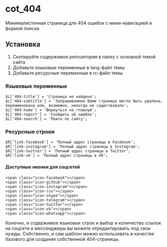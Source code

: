 # cot_404

Минималистичная страница для 404 ошибок с мини-навигацией и формой поиска

## Установка

1. Скопируйте содержимое репозитория в папку с основной темой сайта
2. Добавьте языковые переменные в lang-файл темы
3. Добавьте ресурсные переменные в rc-файл темы

### Языковые переменные

~~~
$L['404-title'] = 'Страница не найдена';
$L['404-subtitle'] = 'Запрашиваемая Вами страница могла быть удалена, переименована или, возможно, никогда не существовала';
$L['404-home'] = 'Вернуться на главную';
$L['404-report'] = 'Сообщить об ошибке';
$L['404-search'] = 'Поиск по сайту';
~~~

### Ресурсные строки

~~~
$R['link-facebook'] = 'Полный адрес страницы в Facebook';
$R['link-instagram'] = 'Полный адрес страницы в Instagram';
$R['link-twitter'] = 'Полный адрес страницы в Twitter';
$R['link-vk'] = 'Полный адрес страницы в VK';
~~~

#### Доступные иконки для соцсетей

~~~
<span class="icon-facebook"></span>
<span class="icon-github"></span>
<span class="icon-instagram"></span>
<span class="icon-rss"></span>
<span class="icon-skype"></span>
<span class="icon-telegram"></span>
<span class="icon-twitter"></span>
<span class="icon-vk"></span>
<span class="icon-whatsapp"></span>
~~~

Конечно, и содержимое языковых строк и выбор и количество ссылок на соцсети и мессенджеры вы можете отредактировать под свои нужды. Собственно, и сам шаблон можно использовать в качестве базового для создания собственной 404-страницы.
